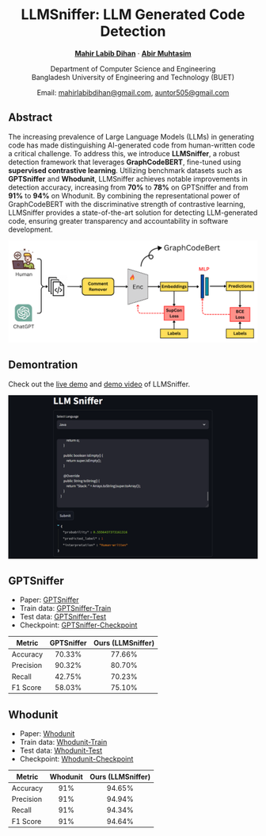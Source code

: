 <div align="center">

<h1>LLMSniffer: LLM Generated  Code Detection</h1>

**[Mahir Labib Dihan](https://mahirlabibdihan.github.io/)** · **[Abir Muhtasim](https://abir66.github.io/)** 

Department of Computer Science and Engineering <br>
Bangladesh University of Engineering and Technology (BUET)

Email: [mahirlabibdihan@gmail.com](mailto:mahirlabibdihan@gmail.com), [auntor505@gmail.com](mailto:auntor505@gmail.com)
</div>


## Abstract

The increasing prevalence of Large Language Models (LLMs) in generating code has made distinguishing AI-generated code from human-written code a critical challenge. To address this, we introduce **LLMSniffer**, a robust detection framework that leverages **GraphCodeBERT**, fine-tuned using **supervised contrastive learning**. Utilizing benchmark datasets such as **GPTSniffer** and  **Whodunit**, LLMSniffer achieves notable improvements in detection accuracy, increasing from **70%** to **78%** on GPTSniffer and from **91%** to **94%** on Whodunit. By combining the representational power of GraphCodeBERT with the discriminative strength of contrastive learning, LLMSniffer provides a state-of-the-art solution for detecting LLM-generated code, ensuring greater transparency and accountability in software development.

![Overview](overview.png)

## Demontration

Check out the [live demo](https://huggingface.co/spaces/mahirlabibdihan/LLMSniffer) and [demo video](https://youtu.be/xkb_vrEfJIY) of LLMSniffer.

![Demo](streamlit.png)

## GPTSniffer

- Paper: [GPTSniffer](https://www.sciencedirect.com/science/article/pii/S0164121224001043)
- Train data: [GPTSniffer-Train](data/gptsniffer/train/)
- Test data: [GPTSniffer-Test](data/gptsniffer/test/)
- Checkpoint: [GPTSniffer-Checkpoint](https://huggingface.co/mahirlabibdihan/LLMSniffer/blob/main/gptsniffer.pth)

<div align="center">

| Metric       | GPTSniffer | Ours (LLMSniffer) |
|--------------|:----------:|:-----------------:|
| Accuracy     | 70.33%     | 77.66%            |
| Precision    | 90.32%     | 80.70%            |
| Recall       | 42.75%     | 70.23%            |
| F1 Score     | 58.03%     | 75.10%            |

</div>

## Whodunit

- Paper: [Whodunit](https://arxiv.org/pdf/2403.04013)
- Train data: [Whodunit-Train](data/whodunit/train/)
- Test data: [Whodunit-Test](data/whodunit/test/)
- Checkpoint: [Whodunit-Checkpoint](https://huggingface.co/mahirlabibdihan/LLMSniffer/blob/main/whodunit.pth)

<div align="center">

| Metric       | Whodunit | Ours (LLMSniffer) |
|--------------|:--------:|:-----------------:|
| Accuracy     | 91%      | 94.65%            |
| Precision    | 91%      | 94.94%            |
| Recall       | 91%      | 94.34%            |
| F1 Score     | 91%      | 94.64%            |

</div>